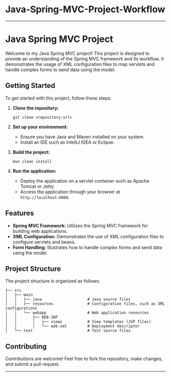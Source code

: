 # Java-Spring-MVC-Project-Workflow
---

# Java Spring MVC Project

Welcome to my Java Spring MVC project! This project is designed to provide an understanding of the Spring MVC framework and its workflow. It demonstrates the usage of XML configuration files to map servlets and handle complex forms to send data using the model.

## Getting Started

To get started with this project, follow these steps:

1. **Clone the repository:** 
   ```
   git clone <repository-url>
   ```

2. **Set up your environment:**
   - Ensure you have Java and Maven installed on your system.
   - Install an IDE such as IntelliJ IDEA or Eclipse.

3. **Build the project:**
   ```
   mvn clean install
   ```

4. **Run the application:**
   - Deploy the application on a servlet container such as Apache Tomcat or Jetty.
   - Access the application through your browser at `http://localhost:8080`.

## Features

- **Spring MVC Framework:** Utilizes the Spring MVC framework for building web applications.
- **XML Configuration:** Demonstrates the use of XML configuration files to configure servlets and beans.
- **Form Handling:** Illustrates how to handle complex forms and send data using the model.

## Project Structure

The project structure is organized as follows:

```
├── src
│   ├── main
│   │   ├── java                    # Java source files
│   │   ├── resources               # Configuration files, such as XML configurations
│   │   └── webapp                  # Web application resources
│   │       ├── WEB-INF
│   │       │   ├── views           # View templates (JSP files)
│   │       │   └── web.xml         # Deployment descriptor
│   └── test                        # Test source files
```

## Contributing

Contributions are welcome! Feel free to fork the repository, make changes, and submit a pull request.


--- 
